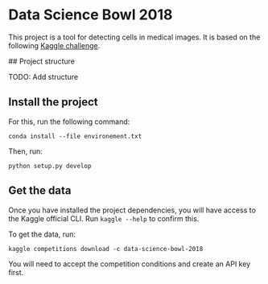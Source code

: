# Data Science Bowl 2018


This project is a tool for detecting cells in medical images.
It is based on the following [Kaggle challenge](https://www.kaggle.com/c/data-science-bowl-2018 ).


## Project structure


TODO: Add structure

## Install the project

For this, run the following command:

`conda install --file environement.txt`


Then, run:

`python setup.py develop`

## Get the data


Once you have installed the project dependencies, you will have access to the Kaggle official CLI. Run `kaggle --help` to confirm this.


To get the data, run:

`kaggle competitions download -c data-science-bowl-2018`

You will need to accept the competition conditions and create an API key first.
